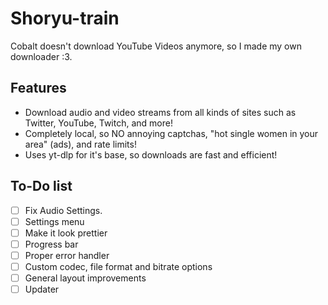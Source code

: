 # Shoryu-train

Cobalt doesn't download YouTube Videos anymore, so I made my own downloader :3.

## Features
- Download audio and video streams from all kinds of sites such as Twitter, YouTube, Twitch, and more!
- Completely local, so NO annoying captchas, "hot single women in your area" (ads), and rate limits!
- Uses yt-dlp for it's base, so downloads are fast and efficient! 



## To-Do list
- [ ]  Fix Audio Settings.
- [ ]  Settings menu
- [ ]  Make it look prettier
- [ ]  Progress bar
- [ ]  Proper error handler
- [ ]  Custom codec, file format and bitrate options
- [ ]  General layout improvements
- [ ]  Updater
